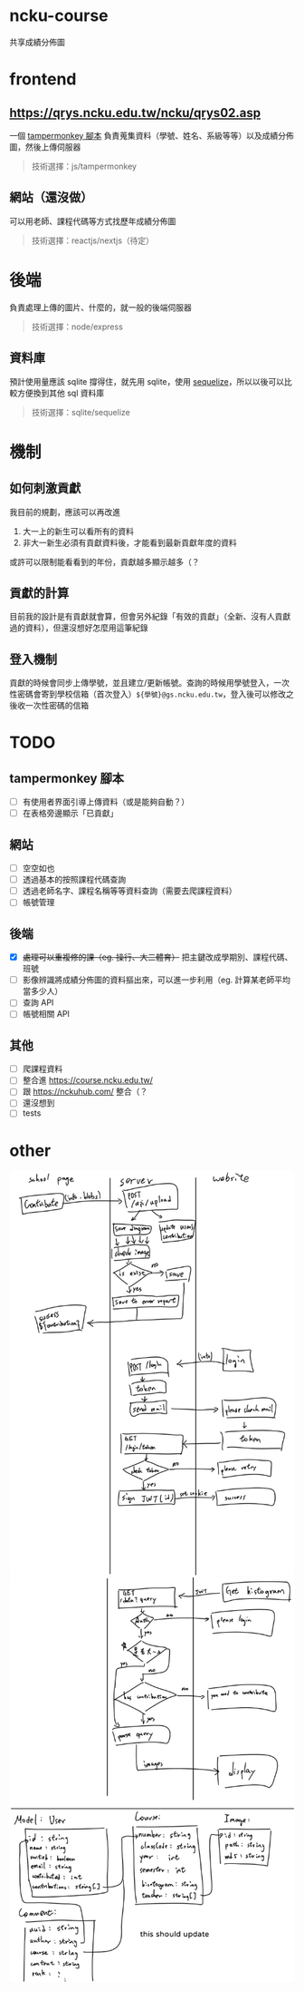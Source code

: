 # ncku-course

共享成績分佈圖

# frontend

## https://qrys.ncku.edu.tw/ncku/qrys02.asp

一個 [tampermonkey 腳本](./browserExtension/index.js) 負責蒐集資料（學號、姓名、系級等等）以及成績分佈圖，然後上傳伺服器

> 技術選擇：js/tampermonkey

## 網站（還沒做）

可以用老師、課程代碼等方式找歷年成績分佈圖

> 技術選擇：reactjs/nextjs（待定）

# 後端

負責處理上傳的圖片、什麼的，就一般的後端伺服器

> 技術選擇：node/express

## 資料庫

預計使用量應該 sqlite 撐得住，就先用 sqlite，使用 [sequelize](https://sequelize.org)，所以以後可以比較方便換到其他 sql 資料庫

> 技術選擇：sqlite/sequelize

# 機制

## 如何刺激貢獻

我目前的規劃，應該可以再改進

1. 大一上的新生可以看所有的資料
2. 非大一新生必須有貢獻資料後，才能看到最新貢獻年度的資料

或許可以限制能看看到的年份，貢獻越多顯示越多（？

## 貢獻的計算

目前我的設計是有貢獻就會算，但會另外紀錄「有效的貢獻」（全新、沒有人貢獻過的資料），但還沒想好怎麼用這筆紀錄

## 登入機制

貢獻的時候會同步上傳學號，並且建立/更新帳號。查詢的時候用學號登入，一次性密碼會寄到學校信箱（首次登入）`${學號}@gs.ncku.edu.tw`，登入後可以修改之後收一次性密碼的信箱

# TODO

## tampermonkey 腳本

-   [ ] 有使用者界面引導上傳資料（或是能夠自動？）
-   [ ] 在表格旁邊顯示「已貢獻」

## 網站

-   [ ] 空空如也
-   [ ] 透過基本的按照課程代碼查詢
-   [ ] 透過老師名字、課程名稱等等資料查詢（需要去爬課程資料）
-   [ ] 帳號管理

## 後端

-   [x] ~~處理可以重複修的課（eg. 操行、大二體育）~~ 把主鍵改成學期別、課程代碼、班號
-   [ ] 影像辨識將成績分佈圖的資料摳出來，可以進一步利用（eg. 計算某老師平均當多少人）
-   [ ] 查詢 API
-   [ ] 帳號相關 API

## 其他

-   [ ] 爬課程資料
-   [ ] 整合進 https://course.ncku.edu.tw/
-   [ ] 跟 https://nckuhub.com/ 整合（？
-   [ ] 還沒想到
-   [ ] tests

# other

![doc 1](./doc/doc-1.png)
![doc 2](./doc/doc-2.png)
